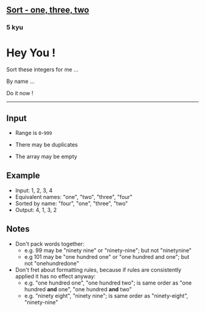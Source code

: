 <h2><a href=https://www.codewars.com/kata/56f4ff45af5b1f8cd100067d/train/javascript target="_blank">Sort - one, three, two</a></h2><h3>5 kyu</h3><h1 id="hey-you-">Hey You !</h1><p>Sort these integers for me ...</p><p>By name ...</p><p>Do it now !</p><hr><h2 id="input">Input</h2><ul><li><p>Range is <code>0</code>-<code>999</code></p></li><li><p>There may be duplicates</p></li><li><p>The array may be empty</p></li></ul><h2 id="example">Example</h2><ul><li>Input: 1, 2, 3, 4</li><li>Equivalent names: "one", "two", "three", "four"</li><li>Sorted by name: "four", "one", "three", "two"</li><li>Output: 4, 1, 3, 2</li></ul><h2 id="notes">Notes</h2><ul><li>Don't pack words together:<ul><li>e.g. 99 may be "ninety nine" or "ninety-nine"; but not "ninetynine"</li><li>e.g 101 may be "one hundred one" or "one hundred and one"; but not "onehundredone"</li></ul></li><li>Don't fret about formatting rules, because if rules are consistently applied it has no effect anyway:<ul><li>e.g. "one hundred one", "one hundred two"; is same order as "one hundred <strong>and</strong> one", "one hundred <strong>and</strong> two"</li><li>e.g. "ninety eight", "ninety nine"; is same order as "ninety-eight", "ninety-nine"</li></ul></li></ul>